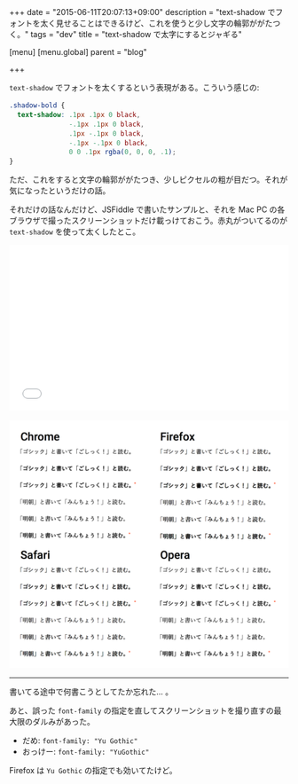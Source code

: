 +++
date = "2015-06-11T20:07:13+09:00"
description = "text-shadow でフォントを太く見せることはできるけど、これを使うと少し文字の輪郭ががたつく。"
tags = "dev"
title = "text-shadow で太字にするとジャギる"

[menu]
  [menu.global]
    parent = "blog"

+++

`text-shadow` でフォントを太くするという表現がある。こういう感じの:

```css
.shadow-bold {
  text-shadow: .1px .1px 0 black,
               -.1px .1px 0 black,
               .1px -.1px 0 black,
               -.1px -.1px 0 black,
               0 0 .1px rgba(0, 0, 0, .1);
}
```

ただ、これをすると文字の輪郭ががたつき、少しピクセルの粗が目だつ。それが気になったというだけの話。

それだけの話なんだけど、JSFiddle で書いたサンプルと、それを Mac PC の各ブラウザで撮ったスクリーンショットだけ載っけておこう。赤丸がついてるのが `text-shadow` を使って太くしたとこ。

<iframe width="100%" height="300" src="//jsfiddle.net/thleap/tnrsw5un/4/embedded/result%2Ccss/" allowfullscreen="allowfullscreen" frameborder="0"></iframe>

![](/images/blog/font-bold-by-text-shadow/shots.png)

---

書いてる途中で何書こうとしてたか忘れた... 。

あと、誤った `font-family` の指定を直してスクリーンショットを撮り直すの最大限のダルみがあった。

- だめ: `font-family: "Yu Gothic"`
- おっけー: `font-family: "YuGothic"`

Firefox は `Yu Gothic` の指定でも効いてたけど。
